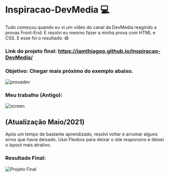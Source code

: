 # Inspiracao-DevMedia :computer:
Tudo começou quando eu vi um vídeo do canal da DevMedia reagindo a provas Front-End. E resolvi eu mesmo fazer a minha prova com HTML e CSS. E esse foi o resultado: :smile:

### Link do projeto final: https://iamthiagoo.github.io/Inspiracao-DevMedia/

### Objetivo: Chegar mais próximo do exemplo abaixo.
![provadev](https://user-images.githubusercontent.com/69599810/115483768-ce177480-a227-11eb-9a0e-5948607ec659.png)

### Meu trabalho (Antigo):
![screen](https://user-images.githubusercontent.com/69599810/115483761-cb1c8400-a227-11eb-82fb-bdbf175e58f6.gif)

## (Atualização Maio/2021) 
Após um tempo de bastante aprendizado, resolvi voltar e arrumar alguns erros que havia deixado. Usei Flexbox para deixar o site responsivo e deixei o layout mais atrativo.

### Resultado Final:
![Projeto Final](https://user-images.githubusercontent.com/69599810/120138325-a3b4c180-c1ac-11eb-8db2-587b2e22f72e.png)


